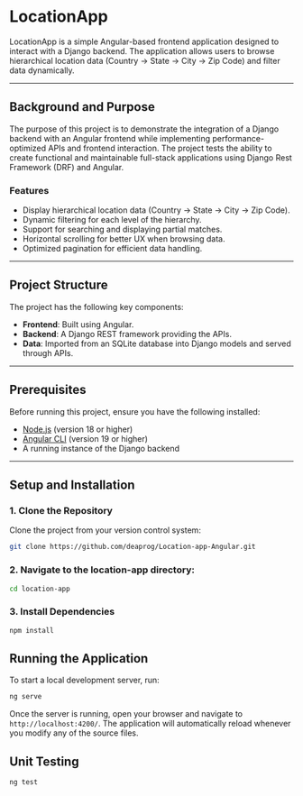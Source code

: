 # LocationApp

LocationApp is a simple Angular-based frontend application designed to interact with a Django backend. The application allows users to browse hierarchical location data (Country → State → City → Zip Code) and filter data dynamically.

---

## Background and Purpose

The purpose of this project is to demonstrate the integration of a Django backend with an Angular frontend while implementing performance-optimized APIs and frontend interaction. The project tests the ability to create functional and maintainable full-stack applications using Django Rest Framework (DRF) and Angular.

### Features

- Display hierarchical location data (Country → State → City → Zip Code).
- Dynamic filtering for each level of the hierarchy.
- Support for searching and displaying partial matches.
- Horizontal scrolling for better UX when browsing data.
- Optimized pagination for efficient data handling.

---

## Project Structure

The project has the following key components:

- **Frontend**: Built using Angular.
- **Backend**: A Django REST framework providing the APIs.
- **Data**: Imported from an SQLite database into Django models and served through APIs.

---

## Prerequisites

Before running this project, ensure you have the following installed:

- [Node.js](https://nodejs.org/) (version 18 or higher)
- [Angular CLI](https://angular.io/cli) (version 19 or higher)
- A running instance of the Django backend

---

## Setup and Installation

### 1. Clone the Repository
Clone the project from your version control system:

```bash
git clone https://github.com/deaprog/Location-app-Angular.git
```
### 2. Navigate to the location-app directory:

```bash
cd location-app
```

### 3. Install Dependencies

```bash
npm install
```
## Running the Application

To start a local development server, run:

```bash
ng serve
```

Once the server is running, open your browser and navigate to `http://localhost:4200/`. The application will automatically reload whenever you modify any of the source files.

## Unit Testing

```bash
ng test
```
